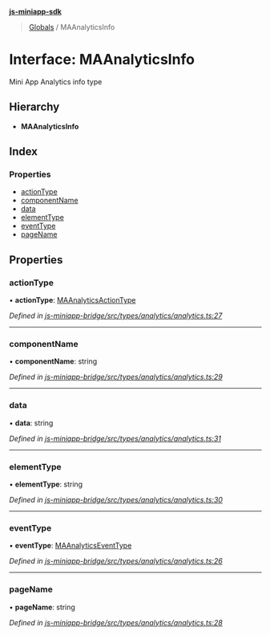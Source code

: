 **[js-miniapp-sdk](../README.md)**

> [Globals](../README.md) / MAAnalyticsInfo

# Interface: MAAnalyticsInfo

Mini App Analytics info type

## Hierarchy

* **MAAnalyticsInfo**

## Index

### Properties

* [actionType](maanalyticsinfo.md#actiontype)
* [componentName](maanalyticsinfo.md#componentname)
* [data](maanalyticsinfo.md#data)
* [elementType](maanalyticsinfo.md#elementtype)
* [eventType](maanalyticsinfo.md#eventtype)
* [pageName](maanalyticsinfo.md#pagename)

## Properties

### actionType

•  **actionType**: [MAAnalyticsActionType](../enums/maanalyticsactiontype.md)

*Defined in [js-miniapp-bridge/src/types/analytics/analytics.ts:27](https://github.com/rakutentech/js-miniapp/blob/2f882c8/js-miniapp-bridge/src/types/analytics/analytics.ts#L27)*

___

### componentName

•  **componentName**: string

*Defined in [js-miniapp-bridge/src/types/analytics/analytics.ts:29](https://github.com/rakutentech/js-miniapp/blob/2f882c8/js-miniapp-bridge/src/types/analytics/analytics.ts#L29)*

___

### data

•  **data**: string

*Defined in [js-miniapp-bridge/src/types/analytics/analytics.ts:31](https://github.com/rakutentech/js-miniapp/blob/2f882c8/js-miniapp-bridge/src/types/analytics/analytics.ts#L31)*

___

### elementType

•  **elementType**: string

*Defined in [js-miniapp-bridge/src/types/analytics/analytics.ts:30](https://github.com/rakutentech/js-miniapp/blob/2f882c8/js-miniapp-bridge/src/types/analytics/analytics.ts#L30)*

___

### eventType

•  **eventType**: [MAAnalyticsEventType](../enums/maanalyticseventtype.md)

*Defined in [js-miniapp-bridge/src/types/analytics/analytics.ts:26](https://github.com/rakutentech/js-miniapp/blob/2f882c8/js-miniapp-bridge/src/types/analytics/analytics.ts#L26)*

___

### pageName

•  **pageName**: string

*Defined in [js-miniapp-bridge/src/types/analytics/analytics.ts:28](https://github.com/rakutentech/js-miniapp/blob/2f882c8/js-miniapp-bridge/src/types/analytics/analytics.ts#L28)*
